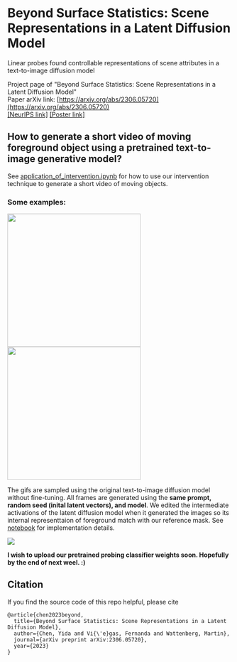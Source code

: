 # Beyond Surface Statistics: Scene Representations in a Latent Diffusion Model
Linear probes found controllable representations of scene attributes in a text-to-image diffusion model

Project page of "Beyond Surface Statistics: Scene Representations in a Latent Diffusion Model"  
Paper arXiv link: [https://arxiv.org/abs/2306.05720](https://arxiv.org/abs/2306.05720)  
[[NeurIPS link]](https://nips.cc/virtual/2023/74894)  [[Poster link]](https://nips.cc/media/PosterPDFs/NeurIPS%202023/74894.png?t=1701540884.728899)  


## How to generate a short video of moving foreground object using a pretrained text-to-image generative model?
See [application_of_intervention.ipynb](https://github.com/yc015/scene-representation-diffusion-model/blob/main/application_of_intervention.ipynb) for how to use our intervention technique to generate a short video of moving objects.

### Some examples:

<div style="display:flex; flex-wrap:wrap; padding: 0; margin: 0;">
  <img src="https://github.com/yc015/scene-representation-diffusion-model/blob/main/resources/southern_container_plants.gif" width="300px" padding="0" margin="0"/>
  <img src="https://github.com/yc015/scene-representation-diffusion-model/blob/main/resources/macy_handbag.gif" width="300px" padding="0" margin="0"/>
</div>

The gifs are sampled using the original text-to-image diffusion model without fine-tuning. All frames are generated using the **same prompt, random seed (inital latent vectors), and model**. We edited the intermediate activations of the latent diffusion model when it generated the images so its internal representtaion of foreground match with our reference mask. See [notebook](https://github.com/yc015/scene-representation-diffusion-model/blob/main/application_of_intervention.ipynb) for implementation details.

![](https://github.com/yc015/scene-representation-diffusion-model.github.io/blob/main/resources/application_of_intervention.png)


**I wish to upload our pretrained probing classifier weights soon. Hopefully by the end of next weel. :)**


## Citation
If you find the source code of this repo helpful, please cite  

    @article{chen2023beyond,
      title={Beyond Surface Statistics: Scene Representations in a Latent Diffusion Model},
      author={Chen, Yida and Vi{\'e}gas, Fernanda and Wattenberg, Martin},
      journal={arXiv preprint arXiv:2306.05720},
      year={2023}
    }
